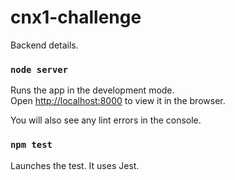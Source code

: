 # cnx1-challenge

Backend details.

### `node server`

Runs the app in the development mode.<br />
Open [http://localhost:8000](http://localhost:8000) to view it in the browser.

You will also see any lint errors in the console.

### `npm test`

Launches the test. It uses Jest.

